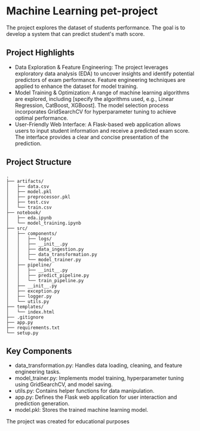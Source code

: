 # Machine Learning pet-project

The project explores the dataset of students performance. The goal is to develop a system that can predict student's math score.

## Project Highlights

* Data Exploration & Feature Engineering: The project leverages exploratory data analysis (EDA) to uncover insights and identify potential predictors of exam performance. Feature engineering techniques are applied to enhance the dataset for model training.
* Model Training & Optimization: A range of machine learning algorithms are explored, including [specify the algorithms used, e.g., Linear Regression, CatBoost, XGBoost]. The model selection process incorporates GridSearchCV for hyperparameter tuning to achieve optimal performance.
* User-Friendly Web Interface: A Flask-based web application allows users to input student information and receive a predicted exam score. The interface provides a clear and concise presentation of the prediction.

## Project Structure

```
.
├── artifacts/
│   ├── data.csv
│   ├── model.pkl
│   ├── preprocessor.pkl
│   ├── test.csv
│   └── train.csv
├── notebook/
│   ├── eda.ipynb
│   └── model_training.ipynb
├── src/
│   ├── components/
│   │   ├── logs/
│   │   ├── __init__.py
│   │   ├── data_ingestion.py
│   │   ├── data_transformation.py
│   │   └── model_trainer.py
│   ├── pipeline/
│   │   ├── __init__.py
│   │   ├── predict_pipeline.py
│   │   └── train_pipeline.py
│   ├── __init__.py
│   ├── exception.py
│   ├── logger.py
│   └── utils.py
├── templates/
│   └── index.html
├── .gitignore
├── app.py
├── requirements.txt
└── setup.py
```

## Key Components
* data_transformation.py: Handles data loading, cleaning, and feature engineering tasks.
* model_trainer.py: Implements model training, hyperparameter tuning using GridSearchCV, and model saving.
* utils.py: Contains helper functions for data manipulation.
* app.py: Defines the Flask web application for user interaction and prediction generation.
* model.pkl: Stores the trained machine learning model.


The project was created for educational purposes
